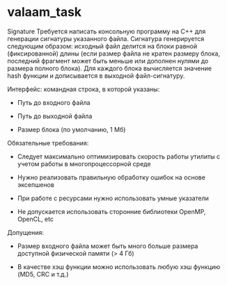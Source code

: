 # valaam_task
Signature
Требуется написать консольную программу на C++ для генерации сигнатуры указанного файла. Сигнатура генерируется следующим образом: исходный файл делится на блоки равной (фиксированной) длины (если размер файла не кратен размеру блока, последний фрагмент может быть меньше или дополнен нулями до размера полного блока). Для каждого блока вычисляется значение hash функции и дописывается в выходной файл-сигнатуру.

Интерфейс: командная строка, в которой указаны:

* Путь до входного файла

* Путь до выходной файла

* Размер блока (по умолчанию, 1 Мб)

Обязательные требования:

* Следует максимально оптимизировать скорость работы утилиты с учетом работы в многопроцессорной среде

* Нужно реализовать правильную обработку ошибок на основе эксепшенов

* При работе с ресурсами нужно использовать умные указатели

* Не допускается использовать сторонние библиотеки OpenMP, OpenCL, etc

Допущения:

* Размер входного файла может быть много больше размера доступной физической памяти (> 4 Гб)

* В качестве хэш функции можно использовать любую хэш функцию (MD5, CRC и т.д.)
